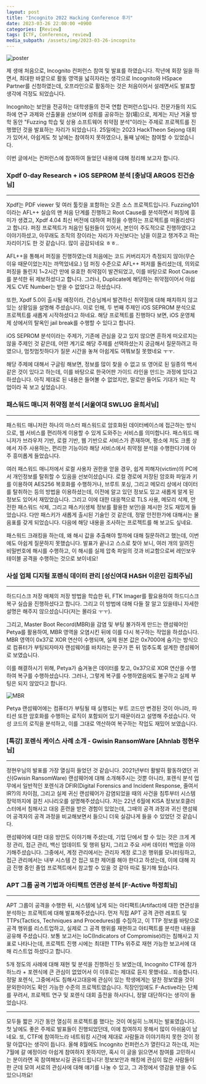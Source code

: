 ```yaml
---
layout: post
title: "Incognito 2022 Hacking Conference 후기"
date: 2023-03-26 22:00:00 +0900
categories: [Review]
tags: [CTF, Conference, review]
media_subpath: /assets/img/2023-03-26-incognito
---
```


![poster](1.jpg)

제 생애 처음으로, Incognito 컨퍼런스 참여 및 발표를 하였습니다. 작년에 회장 일을 하면서, 최대한 바깥으로 활동 영역을 넓히자라는 생각으로 Incognito와 HSpace Partner를 신청하였는데, 오프라인으로 활동하는 것은 처음이어서 설레면서도 발표할 생각에 걱정도 되었습니다.

Incognito는 보안을 전공하는 대학생들의 전국 연합 컨퍼런스입니다. 전문가들의 지도 하에 연구 과제와 산출물을 선보이며 성취를 공유하는 장(場)으로, 제게는 지난 겨울 방학 동안 "Fuzzing 학습 및 상용 소프트웨어 취약점 분석"이라는 주제로 프로젝트를 진행했던 것을 발표하는 자리가 되었습니다. 25일에는 2023 HackTheon Sejong 대회가 있어서, 아쉽게도 첫 날에는 참여하지 못하였으나, 둘째 날에는 참여할 수 있었습니다.

이번 글에서는 컨퍼런스에 참여하여 들었던 내용에 대해 정리해 보고자 합니다.

### Xpdf 0-day Research + iOS SEPROM 분석 [충남대 ARGOS 진건승님]

---

Xpdf는 PDF viewer 및 여러 툴킷을 포함하는 오픈 소스 프로젝트입니다. Fuzzing101이라는 AFL++ 실습의 맨 처음 단계를 진행하고 Root Cause를 분석하면서 퍼징에 흥미가 생겼고, Xpdf 4.04 최신 버전에 대하여 퍼징을 수행하는 프로젝트를 떠올리셨다고 합니다. 퍼징 프로젝트가 처음인 팀원들이 있어서, 본인이 주도적으로 진행하였다고 이야기하셨고, 아무래도 조직의 장이라는 자리가 자신보다는 남을 이끌고 챙겨주고 하는 자리이기도 한 것 같습니다. 많이 공감되네요 ㅎㅎ..

AFL++을 통해서 퍼징을 진행하였는데 처음에는 코드 커버리지가 측정되지 않아(무슨 이유 때문이었는지는 까먹었네요.) 덤 퍼징 수준으로 AFL++ 퍼저를 돌리셨는데, 의외로 퍼징을 돌린지 1~2시간 만에 유효한 취약점이 발견되었고, 이를 바탕으로 Root Cause를 분석한 뒤 제보하셨다고 합니다. 그러나, Duplicate에 해당하는 취약점이어서 아쉽게도 CVE Number는 받을 수 없었다고 하셨습니다.

또한, Xpdf 5.0이 출시될 예정이라, 건승님께서 발견하신 취약점에 대해 패치하지 않고 있는 상황임을 설명해 주셨습니다. 이로 인해, 두 번째 주제인 iOS SEPROM 분석으로 프로젝트를 새롭게 시작하셨다고 하네요. 해당 프로젝트를 진행하다 보면, iOS 운영체제 상에서의 탈옥인 jail break를 수행할 수 있다고 합니다.

iOS SEPROM 분석이라는 주제가, 기존에 관심을 갖고 있지 않으면 흔하게 떠오르지는 않을 주제인 것 같은데, 어떤 계기로 해당 주제를 선택하셨는지 궁금해서 질문하려고 하였으나, 멈칫멈칫하다가 질문 시간을 놓쳐 아쉽게도 여쭤보질 못했네요 ㅜㅜ.

해당 주제에 대해서 구글링 해보면, 정보를 많이 찾을 수 없고 또 영어로 된 일종의 백서 같은 것이 있다고 하는데, 이를 바탕으로 한국어판 가이드 라인을 만드는 과정에 있다고 하셨습니다. 아직 제대로 된 내용은 들어볼 수 없었지만, 말로만 들어도 기대가 되는 작업이라 꼭 보고 싶었습니다.


### 패스워드 매니저 취약점 분석 [서울여대 SWLUG 윤희서님]

---

패스워드 매니저란 하나의 마스터 패스워드로 암호화된 데이터베이스에 접근하는 방식으로, 웹 서비스를 편리하게 이용할 수 있게 도와주는 서비스를 의미합니다. 패스워드 매니저가 브라우저 기반, 로컬 기반, 웹 기반으로 서비스가 존재하며, 평소에 저도 크롬 상에서 자주 사용하는, 편리한 기능이라 해당 서비스에서 취약점 분석을 수행한다기에 아주 흥미롭게 들었습니다.

여러 패스워드 매니저에서 로컬 사용자 권한을 얻을 경우, 쉽게 피해자(victim)의 PC에서 개인정보를 탈취할 수 있음을 선보이셨습니다. 로컬 경로에 저장된 암호화 파일과 키를 이용하여 AES256 복호화를 수행하거나, 브루트 포싱, 그리고 메모리 상에서 데이터를 탈취하는 등의 방법을 이용하셨는데, 이전에 알고 있던 정보도 있고 새롭게 알게 된 정보도 있어서 재밌었습니다. 그리고 이에 대한 대응책으로 TLS 사용, 메모리 삭제, 안전한 패스워드 삭제, 그리고 패스키(생체 정보를 활용한 보안)을 제시한 것도 재밌게 들었습니다. 다만 패스키가 새롭게 출시된 기술인 것 같은데, 정말 안전한가에 대해서는 물음표를 갖게 되었습니다. 다음에 해당 내용을 조사하는 프로젝트를 해 보고도 싶네요.

패스워드 크래킹을 하는데, 왜 해시 값을 추출해야 할까에 대해 질문하려고 했는데, 이번에도 아쉽게 질문하지 못했습니다. 발표가 끝나고 스스로 찾아 보니, 여러 개의 알려진 비밀번호에 해시를 수행하고, 이 해시를 실제 압축 파일의 것과 비교함으로써 레인보우테이블 공격을 수행하는 것으로 보이네요!

### 사설 업체 디지털 포렌식 데이터 관리 [성신여대 HASH 이은민 김희주님]

---

하드디스크 저장 매체의 저장 방법을 학습한 뒤, FTK Imager를 활요용하여 하드디스크 복구 실습을 진행하셨다고 합니다. 그리고 이 방법에 대해 다들 잘 알고 있을테니 자세한 설명은 해주지 않으셨습니다(저는 몰라요 ㅜㅜ).

그리고, Master Boot Record(MBR)을 감염 및 부팅 불가하게 만드는 랜섬웨어인 Petya를 활용하여, MBR 영역을 오염시킨 뒤에 이를 다시 복구하는 작업을 하셨습니다. MBR 영역이 0x37로 XOR 연산이 수행되며, 실제 원본 값은 0x7000에 숨기는 방식으로 컴퓨터가 부팅되자마자 랜섬웨어를 바치라는 문구가 뜬 뒤 멈추도록 설계한 랜섬웨어로 보였습니다.

이를 해결하시기 위해, Petya가 숨겨놓은 데이터를 찾고, 0x37으로 XOR 연산을 수행하여 복구를 수행하셨습니다. 그러나, 그렇게 복구를 수행하였음에도 불구하고 실제 부팅은 되지 않았다고 합니다.

![MBR](2.png)

Petya 랜섬웨어에는 컴퓨터가 부팅될 때 실행되는 부트 코드만 변경된 것이 아니라, 파티션 또한 암호화를 수행하는 로직이 포함되어 있기 때문이라고 설명해 주셨습니다. 악성 코드의 로직을 분석하고, 이를 그대로 역산하여 복구하는 작업도 재밌어 보였습니다.

### [특강] 포렌식 케이스 사례 소개 - Gwisin RansomWare [Ahnlab 정현우님]

---

정현우님의 발표를 가장 열심히 들었던 것 같습니다. 2021년부터 활발히 활동하였던 귀신(Gwisin RansomWare) 랜섬웨어에 대해 소개해주시는 것뿐 아니라, 포렌식 분석 업무에서 일반적인 포렌식과 DFIR(Digital Forensics and Incident Response, 줄여서 IR?)의 차이점, 그리고 실제 귀신 랜섬웨어가 감염되었을 때의 사건을 침투부터 시스템 장악까지에 걸친 시나리오를 설명해주셨습니다. 저는 22년 6월에 KISA 정보보호클러스터에서 침해사고 대응 훈련을 받은 경험이 있었는데, 그때의 공격 과정과 귀신 랜섬웨어 공격자의 공격 과정을 비교해보면서 들으니 더욱 실감나게 들을 수 있었던 것 같습니다.

랜섬웨어에 대한 대응 방안도 이야기해 주셨는데, 기업 단에서 할 수 있는 것은 크게 계정 관리, 접근 관리, 백신 업데이트 및 행위 탐지, 그리고 주요 서버 데이터 백업을 이야기해주셨습니다. 그중에서, 계정 관리에서는 관리자 계정 로그온 행위를 모니터링하고, 접근 관리에서는 내부 시스템 간 접근 또한 제어를 해야 한다고 하셨는데, 이에 대해 지금 진행 중인 졸업 프로젝트에서 참고할 수 있을 것 같아 따로 필기해 뒀습니다.

### APT 그룹 공격 기법과 아티팩트 연관성 분석 [F-Active 하정희님]

---

APT 그룹이 공격을 수행한 뒤, 시스템에 남게 되는 아티팩트(Artifact)에 대한 연관성을 분석하는 프로젝트에 대해 발표해주셨습니다. 먼저 직접 APT 공격 관련 레포트 및 TTPs(Tactics, Techniques and Procedures)를 수집하고, 이 TTP 정보를 바탕으로 공격 행위를 리스트업하고, 실제로 그 공격 행위를 재현하고 아티팩트를 분석한 내용을 공유해 주셨습니다. 보통 보고서는 IoC(Indicators of Compromise)라는 침해사고 지표로 나타나는데, 프로젝트 진행 시에는 최대한 TTPs 위주로 재현 가능한 보고서에 대해 리스트업 하셨다고 합니다.

5개 정도의 사례에 대해 재현 및 분석을 진행하신 듯 보였는데, Incognito CTF에 참가하느라 + 포렌식에 큰 관심이 없었어서 이 이후로는 제대로 듣지 못했네요.. 죄송합니다. 정말 포렌식, 그중에서도 침해사고대응에 관심이 있는 학생에게는 알찬 정보였을 것이 문외한이어도 확인 가능한 수준의 프로젝트였습니다. 직장인임에도 F-Active라는 단체를 꾸려서, 프로젝트 연구 및 포렌식 대회 출전을 하시다니, 정말 대단하다는 생각이 들었습니다.

---

모두들 짧은 기간 동안 열심히 프로젝트를 했다는 것이 여실히 느껴지는 발표였습니다. 첫 날에도 좋은 주제로 발표들이 진행되었던데, 이에 참여하지 못해서 많이 아쉬움이 남네요. 또, CTF에 참여하느라 네트워킹 시간에 제대로 사람들과 이야기하지 못한 것이 정말 아깝다는 생각이 듭니다. 올해 8월에도 Incognito 컨퍼런스가 열린다고 하는데, 저는 7월에 갈 예정이라 아쉽게 참여하지 못하지만, 혹시 이 글을 읽으면서 참여를 고민하시는 분이라면 꼭 참여해보시길 권유드립니다! 정보보안과 해킹에 관심이 많은 사람들이 한 군데 모여 서로의 관심사에 대해 얘기를 나눌 수 있고, 그 과정에서 영감을 받을 수도 있으니까요!